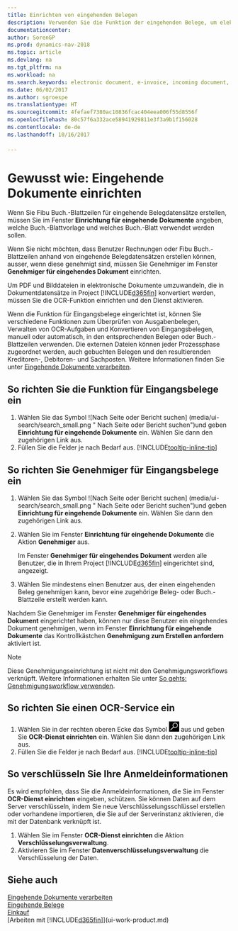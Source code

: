 ```yaml
---
title: Einrichten von eingehenden Belegen
description: Verwenden Sie die Funktion der eingehenden Belege, um elektronische Belege zu erstellen, verwalten Sie OCRaufgaben, importieren Sie Rechnungen und wandeln Sie Bilddateien um.
documentationcenter: 
author: SorenGP
ms.prod: dynamics-nav-2018
ms.topic: article
ms.devlang: na
ms.tgt_pltfrm: na
ms.workload: na
ms.search.keywords: electronic document, e-invoice, incoming document, OCR, ecommerce, document exchange, import invoice
ms.date: 06/02/2017
ms.author: sgroespe
ms.translationtype: HT
ms.sourcegitcommit: 4fefaef7380ac10836fcac404eea006f55d8556f
ms.openlocfilehash: 80c57f6a332ace58941929811e3f3a9b1f156028
ms.contentlocale: de-de
ms.lasthandoff: 10/16/2017

---
```

# <a name="how-to-set-up-incoming-documents"></a>Gewusst wie: Eingehende Dokumente einrichten
Wenn Sie Fibu Buch.-Blattzeilen für eingehende Belegdatensätze erstellen, müssen Sie im Fenster **Einrichtung für eingehende Dokumente** angeben, welche Buch.-Blattvorlage und welches Buch.-Blatt verwendet werden sollen.

Wenn Sie nicht möchten, dass Benutzer Rechnungen oder Fibu Buch.-Blattzeilen anhand von eingehende Belegdatensätzen erstellen können, ausser, wenn diese genehmigt sind, müssen Sie Genehmiger im Fenster **Genehmiger für eingehendes Dokument** einrichten.

Um PDF und Bilddateien in elektronische Dokumente umzuwandeln, die in Dokumentdatensätze in Project [!INCLUDE[d365fin](includes/d365fin_md.md)] konvertiert werden, müssen Sie die OCR-Funktion einrichten und den Dienst aktivieren.

Wenn die Funktion für Eingangsbelege eingerichtet ist, können Sie verschiedene Funktionen zum Überprüfen von Ausgabenbelegen, Verwalten von OCR-Aufgaben und Konvertieren von Eingangsbelegen, manuell oder automatisch, in den entsprechenden Belegen oder Buch.-Blattzeilen verwenden. Die externen Dateien können jeder Prozessphase zugeordnet werden, auch gebuchten Belegen und den resultierenden Kreditoren-, Debitoren- und Sachposten. Weitere Informationen finden Sie unter [Eingehende Dokumente verarbeiten](across-process-income-documents.md).

## <a name="to-set-up-the-incoming-documents-feature"></a>So richten Sie die Funktion für Eingangsbelege ein
1. Wählen Sie das Symbol ![Nach Seite oder Bericht suchen] (media/ui-search/search_small.png " Nach Seite oder Bericht suchen")und geben **Einrichtung für eingehende Dokumente** ein. Wählen Sie dann den zugehörigen Link aus.
2. Füllen Sie die Felder je nach Bedarf aus. [!INCLUDE[tooltip-inline-tip](includes/tooltip-inline-tip_md.md)]

## <a name="to-set-up-approvers-of-incoming-document-records"></a>So richten Sie Genehmiger für Eingangsbelege ein
1. Wählen Sie das Symbol ![Nach Seite oder Bericht suchen] (media/ui-search/search_small.png " Nach Seite oder Bericht suchen")und geben **Einrichtung für eingehende Dokumente** ein. Wählen Sie dann den zugehörigen Link aus.  
2. Wählen Sie im Fenster **Einrichtung für eingehende Dokumente** die Aktion **Genehmiger** aus.

    Im Fenster **Genehmiger für eingehendes Dokument** werden alle Benutzer, die in Ihrem Project [!INCLUDE[d365fin](includes/d365fin_md.md)] eingerichtet sind, angezeigt.  
3. Wählen Sie mindestens einen Benutzer aus, der einen eingehenden Beleg genehmigen kann, bevor eine zugehörige Beleg- oder Buch.-Blattzeile erstellt werden kann.

Nachdem Sie Genehmiger im Fenster **Genehmiger für eingehendes Dokument** eingerichtet haben, können nur diese Benutzer ein eingehendes Dokument genehmigen, wenn im Fenster **Einrichtung für eingehende Dokumente** das Kontrollkästchen **Genehmigung zum Erstellen anfordern** aktiviert ist.

> [!NOTE]  
>   Diese Genehmigungseinrichtung ist nicht mit den Genehmigungsworkflows verknüpft. Weitere Informationen erhalten Sie unter [So gehts: Genehmigungsworkflow verwenden](across-how-use-approval-workflows.md).

## <a name="to-set-up-an-ocr-service"></a>So richten Sie einen OCR-Service ein
1. Wählen Sie in der rechten oberen Ecke das Symbol ![Nach Seite oder Bericht suchen](media/ui-search/search_small.png "Nach Seite oder Bericht suchen") aus und geben Sie **OCR-Dienst einrichten** ein. Wählen Sie dann den zugehörigen Link aus.
2. Füllen Sie die Felder je nach Bedarf aus. [!INCLUDE[tooltip-inline-tip](includes/tooltip-inline-tip_md.md)]

## <a name="to-encrypt-your-login-information"></a>So verschlüsseln Sie Ihre Anmeldeinformationen
Es wird empfohlen, dass Sie die Anmeldeinformationen, die Sie im Fenster **OCR-Dienst einrichten** eingeben, schützen. Sie können Daten auf dem Server verschlüsseln, indem Sie neue Verschlüsselungsschlüssel erstellen oder vorhandene importieren, die Sie auf der Serverinstanz aktivieren, die mit der Datenbank verknüpft ist.

1. Wählen Sie im Fenster **OCR-Dienst einrichten** die Aktion **Verschlüsselungsverwaltung**.
2. Aktivieren Sie im Fenster **Datenverschlüsselungsverwaltung** die Verschlüsselung der Daten.

## <a name="see-also"></a>Siehe auch
[Eingehende Dokumente verarbeiten](across-process-income-documents.md)  
[Eingehende Belege](across-income-documents.md)  
[Einkauf](purchasing-manage-purchasing.md)  
[Arbeiten mit [!INCLUDE[d365fin](includes/d365fin_md.md)]](ui-work-product.md)

